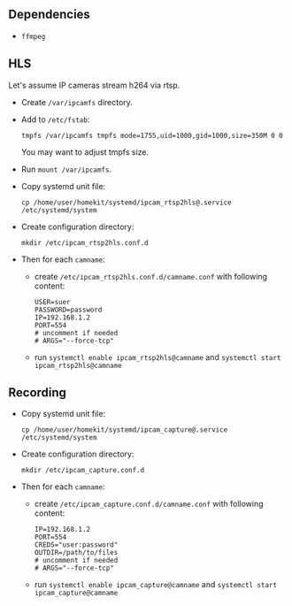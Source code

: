 ## Dependencies

- `ffmpeg`

## HLS

Let's assume IP cameras stream h264 via rtsp.

- Create `/var/ipcamfs` directory.

- Add to `/etc/fstab`:
  ```
  tmpfs /var/ipcamfs tmpfs mode=1755,uid=1000,gid=1000,size=350M 0 0
  ```

  You may want to adjust tmpfs size.

- Run `mount /var/ipcamfs`.

- Copy systemd unit file:
  ```
  cp /home/user/homekit/systemd/ipcam_rtsp2hls@.service /etc/systemd/system
  ```

- Create configuration directory:
  ```
  mkdir /etc/ipcam_rtsp2hls.conf.d
  ```

- Then for each `camname`:
  - create `/etc/ipcam_rtsp2hls.conf.d/camname.conf` with following content:
    ```
    USER=suer
    PASSWORD=password
    IP=192.168.1.2
    PORT=554
    # uncomment if needed
    # ARGS="--force-tcp"
    ```
  - run `systemctl enable ipcam_rtsp2hls@camname` and `systemctl start ipcam_rtsp2hls@camname`

## Recording

- Copy systemd unit file:

  ```
  cp /home/user/homekit/systemd/ipcam_capture@.service /etc/systemd/system
  ```

- Create configuration directory:
  ```
  mkdir /etc/ipcam_capture.conf.d
  ```

- Then for each `camname`:
  - create `/etc/ipcam_capture.conf.d/camname.conf` with following content:
    ```
    IP=192.168.1.2
    PORT=554
    CREDS="user:password"
    OUTDIR=/path/to/files
    # uncomment if needed
    # ARGS="--force-tcp"
    ```
  - run `systemctl enable ipcam_capture@camname` and `systemctl start ipcam_capture@camname`
